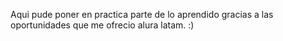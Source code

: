 Aqui pude poner en practica parte de lo aprendido gracias a las oportunidades que me ofrecio alura latam. :)

